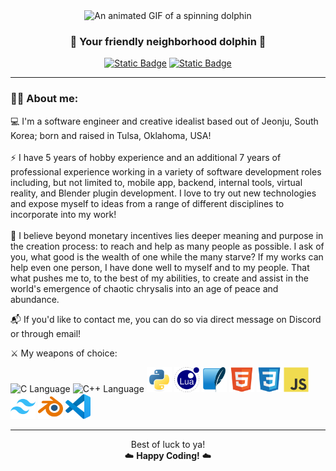 <div align="center">
  <img src="https://media2.giphy.com/media/hugtXzWs25Mprs2d4F/giphy.gif?cid=ecf05e474iy8a2jz385xvcchtikwdgwo39tgkmkb9v4fj6uj&ep=v1_gifs_related&rid=giphy.gif&ct=g" alt="An animated GIF of a spinning dolphin"/>
    
  ### 🐬 Your friendly neighborhood dolphin 🐬
  
  [![Static Badge](https://img.shields.io/badge/youtube-red?style=for-the-badge&logo=youtube)](https://youtube.com/@plumpdolphin)
  [![Static Badge](https://img.shields.io/badge/Discord-5865F2?style=for-the-badge&logo=discord&logoColor=white)](https://discord.com/users/535946619149877248)
</div>

---

### 👨‍💻 About me:

💻 I'm a software engineer and creative idealist based out of Jeonju, South Korea; born and raised in Tulsa, Oklahoma, USA!
<br><br>
⚡ I have 5 years of hobby experience and an additional 7 years of professional experience working in a variety of software development roles including, but not limited to, mobile app, backend, internal tools, virtual reality, and Blender plugin development. I love to try out new technologies and expose myself to ideas from a range of different disciplines to incorporate into my work!
<br><br>
🤔 I believe beyond monetary incentives lies deeper meaning and purpose in the creation process: to reach and help as many people as possible. I ask of you, what good is the wealth of one while the many starve? If my works can help even one person, I have done well to myself and to my people. That what pushes me to, to the best of my abilities, to create and assist in the world's emergence of chaotic chrysalis into an age of peace and abundance.

📬 If you'd like to contact me, you can do so via direct message on Discord or through email! 

⚔️ My weapons of choice:
<div>
  <img src="https://upload.wikimedia.org/wikipedia/commons/1/18/C_Programming_Language.svg" title="C" alt="C Language" width="40" height="40"/>
  <img src="https://upload.wikimedia.org/wikipedia/commons/1/18/ISO_C%2B%2B_Logo.svg" title="C++" alt="C++ Language" width="40" height="40"/>
  <img src="https://github.com/devicons/devicon/blob/master/icons/python/python-original.svg" title="Python" alt="Python Language" width="40" height="40"/>
  <img src="https://github.com/devicons/devicon/blob/master/icons/lua/lua-original.svg" title="Lua" alt="Lua Language" width="40" height="40"/>
  <img src="https://github.com/devicons/devicon/blob/master/icons/sqlite/sqlite-original.svg" title="SQLite" alt="SQLite" width="40" height="40"/>
  <img src="https://github.com/devicons/devicon/blob/master/icons/html5/html5-original.svg" title="HTML5" alt="HTML5" width="40" height="40"/>
  <img src="https://github.com/devicons/devicon/blob/master/icons/css3/css3-original.svg" title="CSS3" alt="CSS3" width="40" height="40"/>
  <img src="https://github.com/devicons/devicon/blob/master/icons/javascript/javascript-original.svg" title="Javascript" alt="Javascript Language" width="40" height="40"/>
  <img src="https://github.com/devicons/devicon/blob/master/icons/tailwindcss/tailwindcss-original.svg" title="TailwindCSS" alt="Tailwind CSS" width="40" height="40"/>
  <img src="https://github.com/devicons/devicon/blob/master/icons/blender/blender-original.svg" title="Blender" alt="Blender" width="40" height="40"/>
  <img src="https://github.com/devicons/devicon/blob/master/icons/vscode/vscode-original.svg" title="VS Code" alt="Visual Studio Code" width="40" height="40"/>
</div>

---

<div align="center">
  Best of luck to ya!
  <br>
  ☁️ <b>Happy Coding!</b> ☁️
</div>
